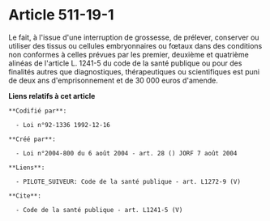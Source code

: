 # Article 511-19-1

Le fait, à l'issue d'une interruption de grossesse, de prélever, conserver ou utiliser des tissus ou cellules embryonnaires
ou fœtaux dans des conditions non conformes à celles prévues par les premier, deuxième et quatrième alinéas de l'article L.
1241-5 du code de la santé publique ou pour des finalités autres que diagnostiques, thérapeutiques ou scientifiques est puni
de deux ans d'emprisonnement et de 30 000 euros d'amende.

**Liens relatifs à cet article**

	**Codifié par**:

	  - Loi n°92-1336 1992-12-16

	**Créé par**:

	  - Loi n°2004-800 du 6 août 2004 - art. 28 () JORF 7 août 2004

	**Liens**:

	  - PILOTE_SUIVEUR: Code de la santé publique - art. L1272-9 (V)

	**Cite**:

	  - Code de la santé publique - art. L1241-5 (V)
